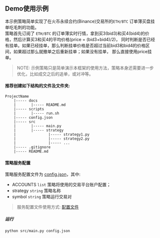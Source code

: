 
## Demo使用示例

本示例策略简单实现了在火币永续合约(Binance)交易所的`ETH/BTC` 订单薄买盘挂单吃毛刺的功能。  
策略首先订阅了 `ETH/BTC` 的订单薄实时行情，拿到买3(bid3)和买4(bid4)的价格，然后计算买3和买4的平均价格(price = (bid3+bid4)/2)，
同时判断是否已经有挂单。如果已经挂单，那么判断挂单价格是否超过当前bid3和bid4的价格区间，如果超过那么就撤单之后重新挂单；如果没有挂单，
那么直接使用price挂单。

> NOTE: 示例策略只是简单演示本框架的使用方法，策略本身还需要进一步优化，比如成交之后的追单，或对冲等。


#### 推荐创建如下结构的文件及文件夹:
```text
ProjectName
    |----- docs
    |       |----- README.md
    |----- scripts
    |       |----- run.sh
    |----- config.json
    |----- src
    |       |----- main.py
    |       |----- strategy
    |               |----- strategy1.py
    |               |----- strategy2.py
    |               |----- ...
    |----- .gitignore
    |----- README.md
```

#### 策略服务配置

策略服务配置文件为 [config.json](config.json)，其中:

- ACCOUNTS `list` 策略将使用的交易平台账户配置；
- strategy `string` 策略名称
- symbol `string` 策略运行交易对

> 服务配置文件使用方式: [配置文件](../../docs/configure/README.md)


##### 运行

```text
python src/main.py config.json
```
